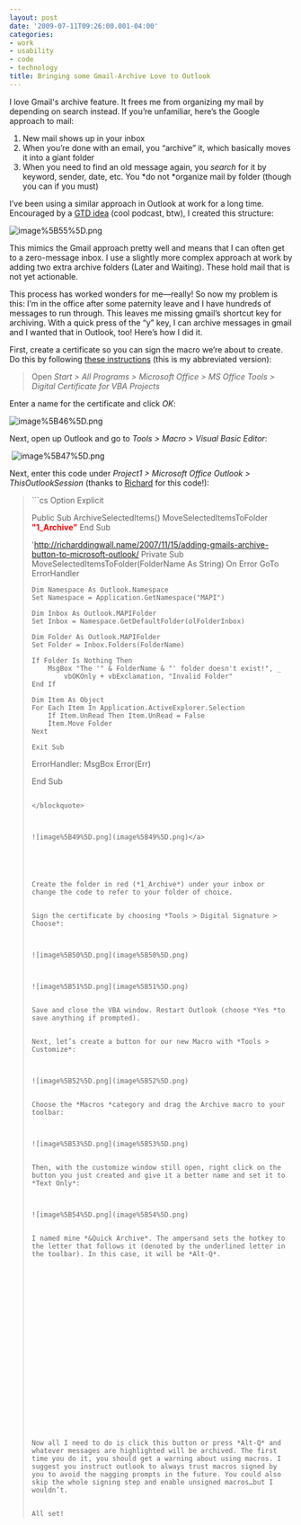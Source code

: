 ```yaml
---
layout: post
date: '2009-07-11T09:26:00.001-04:00'
categories:
- work
- usability
- code
- technology
title: Bringing some Gmail-Archive Love to Outlook
---
```



I love Gmail's archive feature. It frees me from organizing my mail by depending on search instead. If you’re unfamiliar, here’s the Google approach to mail:  <ol>   <li>New mail shows up in your inbox</li>    <li>When you’re done with an email, you “archive” it, which basically moves it into a giant folder</li>    <li>When you need to find an old message again, you *search* for it by keyword, sender, date, etc. You *do not *organize mail by folder (though you can if you must)</li> </ol>

I’ve been using a similar approach in Outlook at work for a long time. Encouraged by a [GTD idea](http://getitdone.quickanddirtytips.com/inbox-zero.aspx) (cool podcast, btw), I created this structure:  

![image%5B55%5D.png](image%5B55%5D.png) 



This mimics the Gmail approach pretty well and means that I can often get to a zero-message inbox. I use a slightly more complex approach at work by adding two extra archive folders (Later and Waiting). These hold mail that is not yet actionable.

This process has worked wonders for me—really! So now my problem is this: I’m in the office after some paternity leave and I have hundreds of messages to run through. This leaves me missing gmail’s shortcut key for archiving. With a quick press of the “y” key, I can archive messages in gmail and I wanted that in Outlook, too! Here’s how I did it.

First, create a certificate so you can sign the macro we’re about to create. Do this by following [these instructions](http://grok.lsu.edu/Article.aspx?articleId=593) (this is my abbreviated version):
<blockquote> 

Open *Start > All Programs > Microsoft Office > MS Office Tools > Digital Certificate for VBA Projects*
</blockquote>

Enter a name for the certificate and click *OK*:  

![image%5B46%5D.png](image%5B46%5D.png)&#160;

Next, open up Outlook and go to *Tools > Macro > Visual Basic Editor*:  

&#160;![image%5B47%5D.png](image%5B47%5D.png) 

Next, enter this code under *Project1 > Microsoft Office Outlook > ThisOutlookSession* (thanks to [Richard](http://richarddingwall.name/2007/11/15/adding-gmails-archive-button-to-microsoft-outlook/) for this code!):
<blockquote>   
```cs
Option Explicit

Public Sub ArchiveSelectedItems()
    MoveSelectedItemsToFolder **<font color="#ff0000">"1_Archive"</font>**
End Sub

'http://richarddingwall.name/2007/11/15/adding-gmails-archive-button-to-microsoft-outlook/
Private Sub MoveSelectedItemsToFolder(FolderName As String)
    On Error GoTo ErrorHandler

    Dim Namespace As Outlook.Namespace
    Set Namespace = Application.GetNamespace("MAPI")

    Dim Inbox As Outlook.MAPIFolder
    Set Inbox = Namespace.GetDefaultFolder(olFolderInbox)

    Dim Folder As Outlook.MAPIFolder
    Set Folder = Inbox.Folders(FolderName)

    If Folder Is Nothing Then
        MsgBox "The '" & FolderName & "' folder doesn't exist!", _
            vbOKOnly + vbExclamation, "Invalid Folder"
    End If

    Dim Item As Object
    For Each Item In Application.ActiveExplorer.Selection
        If Item.UnRead Then Item.UnRead = False
        Item.Move Folder
    Next

    Exit Sub

ErrorHandler:
    MsgBox Error(Err)

End Sub
```

</blockquote>



![image%5B49%5D.png](image%5B49%5D.png)</a> 





Create the folder in red (*1_Archive*) under your inbox or change the code to refer to your folder of choice.


Sign the certificate by choosing *Tools > Digital Signature > Choose*:



![image%5B50%5D.png](image%5B50%5D.png) 



![image%5B51%5D.png](image%5B51%5D.png) 


Save and close the VBA window. Restart Outlook (choose *Yes *to save anything if prompted).


Next, let’s create a button for our new Macro with *Tools > Customize*:



![image%5B52%5D.png](image%5B52%5D.png) 


Choose the *Macros *category and drag the Archive macro to your toolbar:



![image%5B53%5D.png](image%5B53%5D.png) 


Then, with the customize window still open, right click on the button you just created and give it a better name and set it to *Text Only*:



![image%5B54%5D.png](image%5B54%5D.png) 


I named mine *&Quick Archive*. The ampersand sets the hotkey to the letter that follows it (denoted by the underlined letter in the toolbar). In this case, it will be *Alt-Q*.























Now all I need to do is click this button or press *Alt-Q* and whatever messages are highlighted will be archived. The first time you do it, you should get a warning about using macros. I suggest you instruct outlook to always trust macros signed by you to avoid the nagging prompts in the future. You could also skip the whole signing step and enable unsigned macros…but I wouldn’t.


All set!